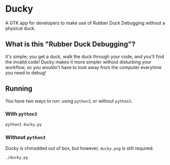 # Ducky
A GTK app for developers to make use of Rubber Duck Debugging without a physical duck.
## What is this "Rubber Duck Debugging"?
It's simple; you get a duck, walk the duck through your code, and you'll find the invalid code! Ducky makes it more simpler without disturbing your workflow, so you wouldn't have to look away from the computer everytime you need to debug!
## Running
You have two ways to run: using `python3`, or without `python3`.
### With `python3`
```
python3 ducky.py
```
### Without `python3`
Ducky is chmodded out of box, but however, `ducky.png` is still required.
```
./ducky.py
```